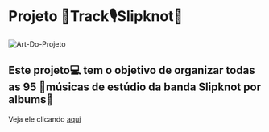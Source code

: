 ﻿# Projeto 🎹Track🎙️Slipknot🎸
 
![Art-Do-Projeto](https://github.com/ThiagoMassenoMaciel/Track-Slipknot.github.io/assets/107934374/7a971147-9c51-415f-9d36-a720a69308b6)

## Este projeto💻 tem o objetivo de organizar todas as 95 🎼músicas de estúdio da banda Slipknot por albums💽

Veja ele clicando [aqui]()
